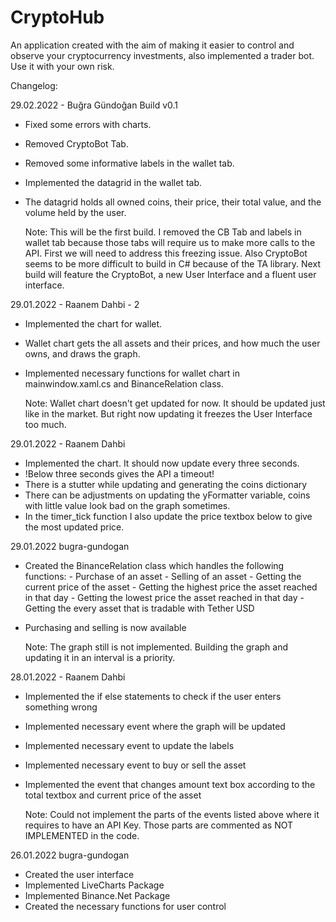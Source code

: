 # CryptoHub
An application created with the aim of making it easier to control and observe your cryptocurrency investments, also implemented a trader bot. Use it with your own risk.

Changelog:

29.02.2022 - Buğra Gündoğan Build v0.1

- Fixed some errors with charts.
- Removed CryptoBot Tab.
- Removed some informative labels in the wallet tab.
- Implemented the datagrid in the wallet tab.
- The datagrid holds all owned coins, their price, their total value, and the volume held by the user.

  Note: This will be the first build. I removed the CB Tab and labels in wallet tab because those tabs will require us to make more calls to the API. First we will need to address this freezing issue. Also CryptoBot seems to be more difficult to build in C# because of the TA library. Next build will feature the CryptoBot, a new User Interface and a fluent user interface.


29.01.2022 - Raanem Dahbi - 2

- Implemented the chart for wallet.
- Wallet chart gets the all assets and their prices, and how much the user owns, and draws the graph.
- Implemented necessary functions for wallet chart in mainwindow.xaml.cs and BinanceRelation class.

  Note: Wallet chart doesn't get updated for now. It should be updated just like in the market. But right now updating it freezes the User Interface too much. 


29.01.2022 - Raanem Dahbi

- Implemented the chart. It should now update every three seconds. 
- !Below three seconds gives the API a timeout!
- There is a stutter while updating and generating the coins dictionary
- There can be adjustments on updating the yFormatter variable, coins with little value look bad on the graph sometimes.
- In the timer_tick function I also update the price textbox below to give the most updated price.

29.01.2022 bugra-gundogan

- Created the BinanceRelation class which handles the following functions:
          - Purchase of an asset
          - Selling of an asset
          - Getting the current price of the asset
          - Getting the highest price the asset reached in that day
          - Getting the lowest price the asset reached in that day
          - Getting the every asset that is tradable with Tether USD
- Purchasing and selling is now available

  Note: The graph still is not implemented. Building the graph and updating it in an interval is a priority.

28.01.2022 - Raanem Dahbi

- Implemented the if else statements to check if the user enters something wrong
- Implemented necessary event where the graph will be updated
- Implemented necessary event to update the labels
- Implemented necessary event to buy or sell the asset
- Implemented the event that changes amount text box according to the total textbox and current price of the asset

  Note: Could not implement the parts of the events listed above where it requires to have an API Key. Those parts are commented as NOT IMPLEMENTED in the code.

26.01.2022 bugra-gundogan

- Created the user interface
- Implemented LiveCharts Package
- Implemented Binance.Net Package
- Created the necessary functions for user control